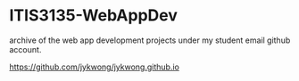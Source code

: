 # ITIS3135-WebAppDev
archive of the web app development projects under my student email github account.

https://github.com/jykwong/jykwong.github.io
